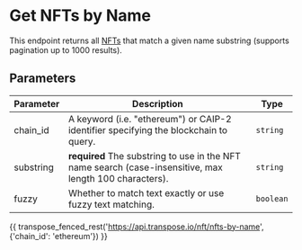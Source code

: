 # Get NFTs by Name

This endpoint returns all [NFTs](../models/nft_model.md) that match a given name substring (supports pagination up to 1000 results).

## Parameters
| Parameter     | Description                                                                          | Type     | 
|---------------|--------------------------------------------------------------------------------------|----------|
| chain_id      | A keyword (i.e. "ethereum") or CAIP-2 identifier specifying the blockchain to query. | `string` | 
| substring | **required** The substring to use in the NFT name search (case-insensitive, max length 100 characters).    | `string` | 
| fuzzy | Whether to match text exactly or use fuzzy text matching.    | `boolean` | 

{{ transpose_fenced_rest('https://api.transpose.io/nft/nfts-by-name', {'chain_id': 'ethereum'}) }}